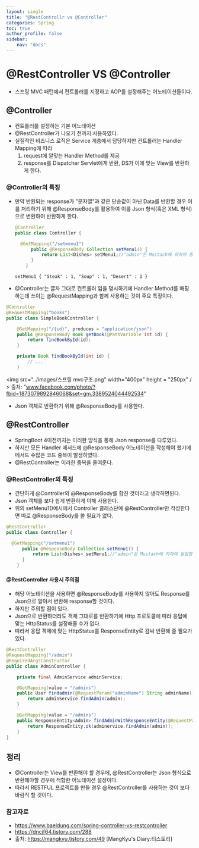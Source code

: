 ```yaml
---
layout: single
title: "@RestControllr vs @Controller"
categories: Spring
toc: true
author_profile: false
sidebar:
    nav: "docs"
---
```



# @RestController VS @Controller
- 스프링 MVC 패턴에서 컨트롤러를 지정하고 AOP를 설정해주는 어노테이션들이다.

## @Controller
- 컨트롤러를 설정하는 기본 어노테이션
- @RestController가 나오기 전까지 사용하였다.
- 실질적인 비즈니스 로직은 Service 계층에서 담당하지만 컨트롤러는 Handler Mapping에 따라
  1. request에 알맞는 Handler Method를 제공
  2. response를 Dispatcher Servlet에게 반환, DS가 이에 맞는 View를 반환하게 한다.

### @Controller의 특징
- 만약 반환되는 response가 "문자열"과 같은 단순값이 아닌 Data를 반환할 경우 이를 처리하기 위해 @ResponseBody를 활용하여 이를 Json 형식(혹은 XML 형식)으로 변환하여 반환하게 한다.
  ```java
  @Controller
  public class Controller {

    @GetMapping("/setmenu1")
        public @ResponseBody Collection setMenu1() {
            return List<Dishes> setMenu1;//"admin"은 Mustach에 의하여 동일명의 .html로 반환된다.
        }
      }
  ```
  ```
  setMenu1 { "Steak" : 1, "Soup" : 1, "Desert" : 1 }
  ```

- @Controller는 글자 그대로 컨트롤러 임을 명시하기에 Handler Method를 매핑하는데 쓰이는 @RequestMapping과 함께 사용하는 것이 주요 특징이다.

```java
@Controller
@RequestMapping("books")
public class SimpleBookController {

    @GetMapping("/{id}", produces = "application/json")
    public @ResponseBody Book getBook(@PathVariable int id) {
        return findBookById(id);
    }

    private Book findBookById(int id) {
        // ...
    }
```
<img src="../images/스프링 mvc구조.png" width="400px" height = "250px" / >
출처: "www.facebook.com/photo/?fbid=1873079892846068&set=gm.3389524044492534"

- Json 객체로 반환하기 위해 @ResponseBody를 사용한다.

## @RestController
  - SpringBoot 4이전까지는 이러한 방식을 통해 Json response를 다루었다.
  - 하지만 모든 Handler 매서드에 @ResponseBody 어노테이션을 작성해야 했기에 메서드 수많은 코드 중복이 발생하였다.
  - @RestController는 이러한 중복을 줄여준다.

### @RestController의 특징
  - 간단하게 @Controller와 @ResponseBody를 합친 것이라고 생각하면된다.
  - Json 객체를 보다 쉽게 반환하게 이해 사용한다.
  - 위의 setMenu1()예시에서 Controller 클래스단에 @RestController만 작성한다면 따로 @ResponseBody를 쓸 필요가 없다.

  ```java
  @RestController
  public class Controller {

    @GetMapping("/setmenu1")
        public @ResponseBody Collection setMenu1() {
            return List<Dishes> setMenu1;//"admin"은 Mustach에 의하여 동일명의 .html로 반환된다.
        }
      }
  ```

#### @RestController 사용시 주의점
  - 해당 어노테이션을 사용하면 @ResponseBody를 사용하지 않아도 Response를 Json으로 알아서 변환해 response할 것이다.
  - 하지만 주의할 점이 있다.
  - Json으로 반환하더라도 객체 그대로를 반환하기에 Http 프로토콜에 따라 응답에 맞는 HttpStatus를 설정해줄 수가 없다.
  - 따라서 응답 객체에 맞는 HttpStatus를 ResponseEntity로 감싸 반환해 줄 필요가 있다.

  ```java
  @RestController
  @RequestMapping("/admin")
  @RequiredArgsConstructor
  public class AdminController {

      private final AdminService adminService;

      @GetMapping(value = "/admins")
      public User findadmin(@RequestParam("adminName") String adminName){
          return adminService.findAdmin(admin);
      }

      @GetMapping(value = "/admins")
      public ResponseEntity<Admin> findAdminWithResponseEntity(@RequestParam("adminName") String adminName){
          return ResponseEntity.ok(adminervice.findAdmin(admin));
      }
  }
  ```





## 정리
  - @Controller는 View를 반환해야 할 경우에, @RestController는 Json 형식으로 반환해야할 경우에 적합한 어노테이션 설정이다.
  - 따라서 RESTFUL 프로젝트를 만들 경우 @RestController를 사용하는 것이 보다 바람직 할 것이다.


### 참고자료
  - https://www.baeldung.com/spring-controller-vs-restcontroller
  - https://dncjf64.tistory.com/288
  - 출처: https://mangkyu.tistory.com/49 [MangKyu's Diary:티스토리]
